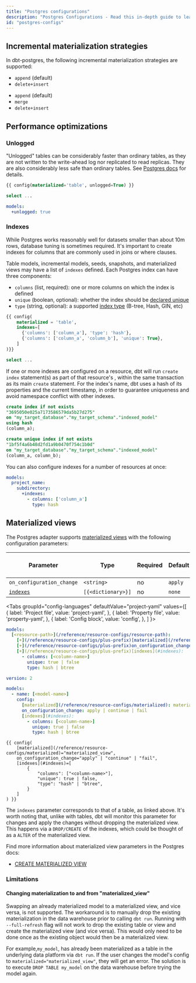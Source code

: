 ```yaml
---
title: "Postgres configurations"
description: "Postgres Configurations - Read this in-depth guide to learn about configurations in dbt."
id: "postgres-configs"
---
```


## Incremental materialization strategies

In dbt-postgres, the following incremental materialization strategies are supported:

<VersionBlock lastVersion="1.5">

- `append` (default)
- `delete+insert`

</VersionBlock>

<VersionBlock firstVersion="1.6">

- `append` (default)
- `merge`
- `delete+insert`

</VersionBlock>


## Performance optimizations

### Unlogged

"Unlogged" tables can be considerably faster than ordinary tables, as they are not written to the write-ahead log nor replicated to read replicas. They are also considerably less safe than ordinary tables. See [Postgres docs](https://www.postgresql.org/docs/current/sql-createtable.html#SQL-CREATETABLE-UNLOGGED) for details.

<File name='my_table.sql'>

```sql
{{ config(materialized='table', unlogged=True) }}

select ...
```

</File>

<File name='dbt_project.yml'>

```yaml
models:
  +unlogged: true
```

</File>

### Indexes

While Postgres works reasonably well for datasets smaller than about 10m rows, database tuning is sometimes required. It's important to create indexes for columns that are commonly used in joins or where clauses.

Table models, incremental models, seeds, snapshots, and materialized views may have a list of `indexes` defined. Each Postgres index can have three components:
- `columns` (list, required): one or more columns on which the index is defined
- `unique` (boolean, optional): whether the index should be [declared unique](https://www.postgresql.org/docs/9.4/indexes-unique.html)
- `type` (string, optional): a supported [index type](https://www.postgresql.org/docs/current/indexes-types.html) (B-tree, Hash, GIN, etc)

<File name='my_table.sql'>

```sql
{{ config(
    materialized = 'table',
    indexes=[
      {'columns': ['column_a'], 'type': 'hash'},
      {'columns': ['column_a', 'column_b'], 'unique': True},
    ]
)}}

select ...
```

</File>

If one or more indexes are configured on a resource, dbt will run `create index` <Term id="ddl" /> statement(s) as part of that resource's <Term id="materialization" />, within the same transaction as its main `create` statement. For the index's name, dbt uses a hash of its properties and the current timestamp, in order to guarantee uniqueness and avoid namespace conflict with other indexes.

```sql
create index if not exists
"3695050e025a7173586579da5b27d275"
on "my_target_database"."my_target_schema"."indexed_model" 
using hash
(column_a);

create unique index if not exists
"1bf5f4a6b48d2fd1a9b0470f754c1b0d"
on "my_target_database"."my_target_schema"."indexed_model" 
(column_a, column_b);
```

You can also configure indexes for a number of resources at once:

<File name='dbt_project.yml'>

```yaml
models:
  project_name:
    subdirectory:
      +indexes:
        - columns: ['column_a']
          type: hash
```

</File>

<VersionBlock firstVersion="1.6">

## Materialized views

The Postgres adapter supports [materialized views](https://www.postgresql.org/docs/current/rules-materializedviews.html)
with the following configuration parameters:

| Parameter                 | Type               | Required | Default | Change Monitoring Support |
|---------------------------|--------------------|----------|---------|---------------------------|
| `on_configuration_change` | `<string>`         | no       | `apply` | n/a                       |
| [`indexes`](#indexes)     | `[{<dictionary>}]` | no       | `none`  | alter                     |

<Tabs
  groupId="config-languages"
  defaultValue="project-yaml"
  values={[
    { label: 'Project file', value: 'project-yaml', },
    { label: 'Property file', value: 'property-yaml', },
    { label: 'Config block', value: 'config', },
  ]
}>


<TabItem value="project-yaml">

<File name='dbt_project.yml'>

```yaml
models:
  [<resource-path>](/reference/resource-configs/resource-path):
    [+](/reference/resource-configs/plus-prefix)[materialized](/reference/resource-configs/materialized): materialized_view
    [+](/reference/resource-configs/plus-prefix)on_configuration_change: apply | continue | fail
    [+](/reference/resource-configs/plus-prefix)[indexes](#indexes):
      - columns: [<column-name>]
        unique: true | false
        type: hash | btree
```

</File>

</TabItem>


<TabItem value="property-yaml">

<File name='models/properties.yml'>

```yaml
version: 2

models:
  - name: [<model-name>]
    config:
      [materialized](/reference/resource-configs/materialized): materialized_view
      on_configuration_change: apply | continue | fail
      [indexes](#indexes):
        - columns: [<column-name>]
          unique: true | false
          type: hash | btree
```

</File>

</TabItem>


<TabItem value="config">

<File name='models/<model_name>.sql'>

```jinja
{{ config(
    [materialized](/reference/resource-configs/materialized)="materialized_view",
    on_configuration_change="apply" | "continue" | "fail",
    [indexes](#indexes)=[
        {
            "columns": ["<column-name>"],
            "unique": true | false,
            "type": "hash" | "btree",
        }
    ]
) }}
```

</File>

</TabItem>

</Tabs>

The `indexes` parameter corresponds to that of a table, as linked above.
It's worth noting that, unlike with tables, dbt will monitor this parameter for changes and apply the changes without dropping the materialized view.
This happens via a `DROP/CREATE` of the indexes, which could be thought of as a `ALTER` of the materialized view.

Find more information about materialized view parameters in the Postgres docs:
- [CREATE MATERIALIZED VIEW](https://www.postgresql.org/docs/current/sql-creatematerializedview.html)

<VersionBlock firstVersion="1.6" lastVersion="1.6">

### Limitations

#### Changing materialization to and from "materialized_view"

Swapping an already materialized model to a materialized view, and vice versa, is not supported.
The workaround is to manually drop the existing materialization in the data warehouse prior to calling `dbt run`.
Running with `--full-refresh` flag will not work to drop the existing table or view and create the materialized view (and vice versa).
This would only need to be done once as the existing object would then be a materialized view.

For example,`my_model`, has already been materialized as a table in the underlying data platform via `dbt run`.
If the user changes the model's config to `materialized="materialized_view"`, they will get an error.
The solution is to execute `DROP TABLE my_model` on the data warehouse before trying the model again.

</VersionBlock>

</VersionBlock>
